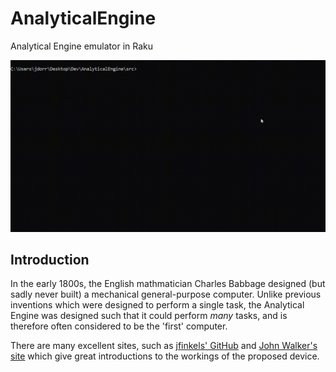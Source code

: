 # AnalyticalEngine
Analytical Engine emulator in Raku

![Screenshot](https://github.com/James-P-D/AnalyticalEngine/blob/main/screenshot.gif)

## Introduction

In the early 1800s, the English mathmatician Charles Babbage designed (but sadly never built) a mechanical general-purpose computer. Unlike previous inventions which were designed to perform a single task, the Analytical Engine was designed such that it could perform *many* tasks, and is therefore often considered to be the 'first' computer.

There are many excellent sites, such as [jfinkels' GitHub](https://jfinkels.github.io/analyticalengine/) and [John Walker's site](https://www.fourmilab.ch/babbage/) which give great introductions to the workings of the proposed device.
